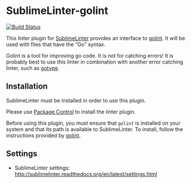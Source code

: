 SublimeLinter-golint
================================

[![Build Status](https://travis-ci.org/SublimeLinter/SublimeLinter-golint.png?branch=master)](https://travis-ci.org/SublimeLinter/SublimeLinter-golint)

This linter plugin for [SublimeLinter](https://github.com/SublimeLinter/SublimeLinter) provides an interface to [golint](https://github.com/golang/lint). It will be used with files that have the “Go” syntax.

Golint is a tool for improving go code. It is _not_ for catching errors! It is probably best to use this linter in combination with another error catching linter, such as [gotype](https://github.com/SublimeLinter/SublimeLinter-gotype).


## Installation
SublimeLinter must be installed in order to use this plugin. 

Please use [Package Control](https://packagecontrol.io) to install the linter plugin.

Before using this plugin, you must ensure that `golint` is installed on your system and that its path is available to SublimeLinter. To install, follow the instructions provided by [golint](https://github.com/golang/lint).


## Settings
- SublimeLinter settings: http://sublimelinter.readthedocs.org/en/latest/settings.html
